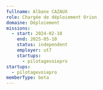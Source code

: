 ```yaml
---
fullname: Albane CAZAUX
role: Chargée de déploiement Orion
domaine: Déploiement
missions:
  - start: 2024-02-10
    end: 2025-05-10
    status: independent
    employer: ut7
    startups:
      - pilotagevoiepro
startups:
  - pilotagevoiepro
memberType: beta
---
```


